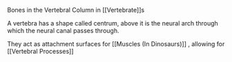 Bones in the Vertebral Column in [[Vertebrate]]s

A vertebra has a shape called centrum, above it is the neural arch through which the neural canal passes through.

They act as attachment surfaces for [[Muscles (In Dinosaurs)]] , allowing for [[Vertebral Processes]]